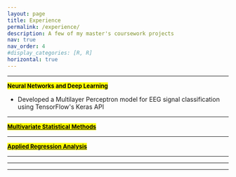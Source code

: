 ```yaml
---
layout: page
title: Experience 
permalink: /experience/
description: A few of my master's coursework projects 
nav: true
nav_order: 4
#display_categories: [R, R]
horizontal: true
---
```


---
**<font size="2"><mark>Neural Networks and Deep Learning</mark></font>**  
 - Developed a Multilayer Perceptron model for EEG
signal classification using TensorFlow's Keras API 

---
  [**<font size="2"><mark>Multivariate Statistical Methods</mark></font>**](https://github.com/suptib/Multivariate-Methods-on-Wine-Data)

---
[**<font size="2"><mark>Applied Regression Analysis</mark></font>**](https://github.com/suptib/Applied-Regression-Analysis)

---


---


---


<!-- pages/projects 
<div class="projects">
{% if site.enable_project_categories and page.display_categories %}
   A few of my class projects from several courses during my Master's program at URI     
 
  {% for category in page.display_categories %}
  <h2 class="category">{{ category }}</h2>
  {% assign categorized_projects = site.projects | where: "category", category %}
  {% assign sorted_projects = categorized_projects | sort: "importance" %}
  
   Generate cards for each project 
  {% if page.horizontal %}
  <div class="container">
    <div class="row row-cols-2">
    {% for project in sorted_projects %}
      {% include projects_horizontal.liquid %}
    {% endfor %}
    </div>
  </div>
  {% else %}
  <div class="grid">
    {% for project in sorted_projects %}
      {% include projects.liquid %}
    {% endfor %}
  </div>
  {% endif %}
  {% endfor %}

{% else %}/

 Display projects without categories 

{% assign sorted_projects = site.projects | sort: "importance" %}

   Generate cards for each project

{% if page.horizontal %}

  <div class="container">
    <div class="row row-cols-2">
    {% for project in sorted_projects %}
      {% include projects_horizontal.liquid %}
    {% endfor %}
    </div>
  </div>
  {% else %}
  <div class="grid">
    {% for project in sorted_projects %}
      {% include projects.liquid %}
    {% endfor %}
  </div>
  {% endif %}
{% endif %}
</div> -->


[def]: prof_pic.jpg